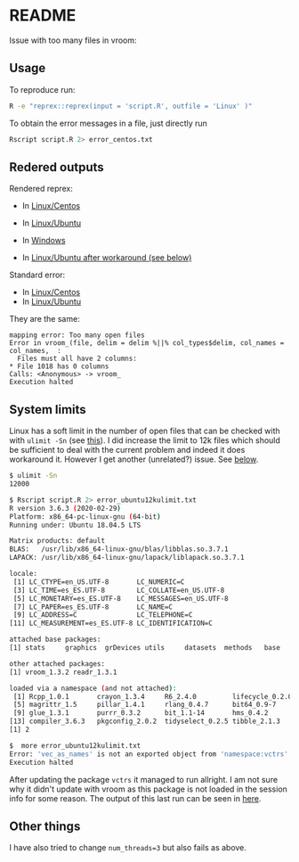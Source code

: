 

# README

Issue with too many files in vroom:

## Usage

To reproduce run:

```bash
R -e "reprex::reprex(input = 'script.R', outfile = 'Linux' )"
```

To obtain the error messages in a file, just directly run

```bash
Rscript script.R 2> error_centos.txt
```

## Redered outputs

Rendered reprex:

* In [Linux/Centos](centos_reprex.md)
* In [Linux/Ubuntu](ubuntu_reprex.md)
* In [Windows](windows_reprex.md)

* In [Linux/Ubuntu after workaround (see below)](ubuntu_12Kfiles_vctrsUpdate_reprex.md)

Standard error:

* In [Linux/Centos](error_centos.txt)
* In [Linux/Ubuntu](error_ubuntu.txt)

They are the same:

```
mapping error: Too many open files
Error in vroom_(file, delim = delim %||% col_types$delim, col_names = col_names,  :
  Files must all have 2 columns:
* File 1018 has 0 columns
Calls: <Anonymous> -> vroom_
Execution halted
```

## System limits

Linux has a soft limit in the number of open files that can be checked with
with `ulimit -Sn` (see
[this](https://www.tecmint.com/increase-set-open-file-limits-in-linux/)). I did
increase the limit to 12k files which should be sufficient to deal with the
current problem and indeed it does workaround it. However I get another
(unrelated?) issue. See [below](error_ubuntu12kulimit.txt).

```bash
$ ulimit -Sn
12000

$ Rscript script.R 2> error_ubuntu12kulimit.txt
R version 3.6.3 (2020-02-29)
Platform: x86_64-pc-linux-gnu (64-bit)
Running under: Ubuntu 18.04.5 LTS

Matrix products: default
BLAS:   /usr/lib/x86_64-linux-gnu/blas/libblas.so.3.7.1
LAPACK: /usr/lib/x86_64-linux-gnu/lapack/liblapack.so.3.7.1

locale:
 [1] LC_CTYPE=en_US.UTF-8       LC_NUMERIC=C
 [3] LC_TIME=es_ES.UTF-8        LC_COLLATE=en_US.UTF-8
 [5] LC_MONETARY=es_ES.UTF-8    LC_MESSAGES=en_US.UTF-8
 [7] LC_PAPER=es_ES.UTF-8       LC_NAME=C
 [9] LC_ADDRESS=C               LC_TELEPHONE=C
[11] LC_MEASUREMENT=es_ES.UTF-8 LC_IDENTIFICATION=C

attached base packages:
[1] stats     graphics  grDevices utils     datasets  methods   base

other attached packages:
[1] vroom_1.3.2 readr_1.3.1

loaded via a namespace (and not attached):
 [1] Rcpp_1.0.1       crayon_1.3.4     R6_2.4.0         lifecycle_0.2.0
 [5] magrittr_1.5     pillar_1.4.1     rlang_0.4.7      bit64_0.9-7
 [9] glue_1.3.1       purrr_0.3.2      bit_1.1-14       hms_0.4.2
[13] compiler_3.6.3   pkgconfig_2.0.2  tidyselect_0.2.5 tibble_2.1.3
[1] 2

$  more error_ubuntu12kulimit.txt
Error: 'vec_as_names' is not an exported object from 'namespace:vctrs'
Execution halted
```

After updating the package `vctrs` it managed to run allright. I am not
sure why it didn't update with vroom as this package is not loaded in the
session info for some reason. The output of this last run can be seen in
[here](error_ubuntu12kulimit_vctrsUpdate.txt).


## Other things

I have also tried to change `num_threads=3` but also fails as above.
